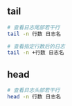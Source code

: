 <!--
 * @Description: 
 * @Version: 1.0
 * @Author: DaLao
 * @Email: dalao_li@163.com
 * @Date: 2021-10-23 23:00:29
 * @LastEditors: DaLao
 * @LastEditTime: 2021-10-23 23:26:29
-->

## tail


```sh
# 查看日志尾部若干行
tail -n 行数 日志名

# 查看指定行数后的日志
tail -n +行数 日志名
```



## head


```sh
# 查看日志头部若干行
head -n 行数 日志名
```